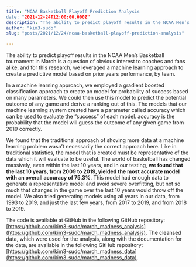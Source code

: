 ```yaml
---
title: "NCAA Basketball Playoff Prediction Analysis
date: "2021-12-24T12:00:00.000Z"
description: "The ability to predict playoff results in the NCAA Men’s Basketball tournament in March is a question of obvious interest to coaches and fans alike, and for this research, we leveraged a machine learning approach to create a predictive model based on prior years performance, by team."
author: "kim3-sudo"
slug: "posts/2021/12/24/ncaa-basketball-playoff-prediction-analysis"

---
```

The ability to predict playoff results in the NCAA Men’s Basketball tournament in March is a question of obvious interest to coaches and fans alike, and for this research, we leveraged a machine learning approach to create a predictive model based on prior years performance, by team.

In a machine learning approach, we employed a gradient boosted classification approach to create an model for probability of success based on many parameters. We could then use this model to predict the potential outcome of any game and derive a ranking out of this. The models that our machine learning system created have a parameter called accuracy which can be used to evaluate the “success” of each model. accuracy is the probability that the model will guess the outcome of any given game from 2019 correctly.

We found that the traditional approach of shoving more data at a machine learning problem wasn’t necessarily the correct approach here. Like in traditional statistics, the model that is created must be representative of the data which it will evaluate to be useful. The world of basketball has changed massively, even within the last 10 years, and in our testing, **we found that the last 10 years, from 2009 to 2019, yielded the most accurate model with an overall accuracy of 75.3%**. This model had enough data to generate a representative model and avoid severe overfitting, but not so much that changes in the game over the last 10 years would throw off the model. We also tried generating models using all years in our data, from 1993 to 2019, and just the last few years, from 2017 to 2019, and from 2018 to 2019.

The code is available at GitHub in the following GitHub repository: [https://github.com/kim3-sudo/march_madness_analysis](https://github.com/kim3-sudo/march_madness_analysis). The cleansed data, which were used for the analysis, along with the documentation for the data, are available in the following GitHub repository: [https://github.com/kim3-sudo/march_madness_data](https://github.com/kim3-sudo/march_madness_data).

